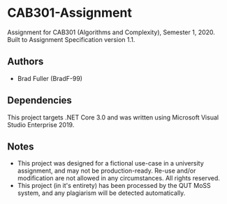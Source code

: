 # CAB301-Assignment
Assignment for CAB301 (Algorithms and Complexity), Semester 1, 2020.  
Built to Assignment Specification version 1.1.

## Authors

* Brad Fuller (BradF-99)  

## Dependencies 

This project targets .NET Core 3.0 and was written using Microsoft Visual Studio Enterprise 2019.

## Notes
* This project was designed for a fictional use-case in a university assignment, and may not be production-ready. Re-use and/or modification are not allowed in any circumstances. All rights reserved.
* This project (in it's entirety) has been processed by the QUT MoSS system, and any plagiarism will be detected automatically.
